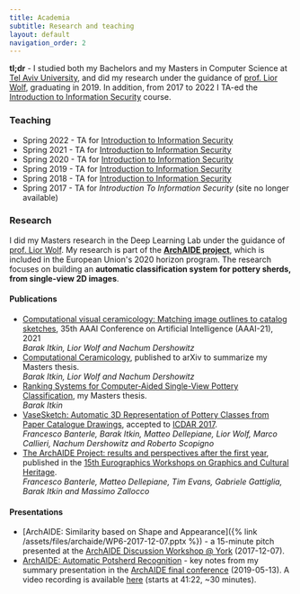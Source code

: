 ```yaml
---
title: Academia
subtitle: Research and teaching
layout: default
navigation_order: 2
---
```


**tl;dr** - I studied both my Bachelors and my Masters in Computer Science at [Tel Aviv University](https://www.tau.ac.il), and did my research under the guidance of [prof. Lior Wolf](lior-wolf), graduating in 2019. In addition, from 2017 to 2022 I TA-ed the [Introduction to Information Security](https://infosec.cs.tau.ac.il) course.

### Teaching

* Spring 2022 - TA for [Introduction to Information Security](https://infosec.cs.tau.ac.il/2022)
* Spring 2021 - TA for [Introduction to Information Security](https://infosec.cs.tau.ac.il/2021)
* Spring 2020 - TA for [Introduction to Information Security](https://infosec.cs.tau.ac.il/2020)
* Spring 2019 - TA for [Introduction to Information Security](https://infosec.cs.tau.ac.il/2019)
* Spring 2018 - TA for [Introduction to Information Security](https://infosec.cs.tau.ac.il/2018)
* Spring 2017 - TA for _Introduction To Information Security_ (site no longer available)

### Research

I did my Masters research in the Deep Learning Lab under the guidance of [prof. Lior Wolf](lior-wolf). My research is part of the **[ArchAIDE project](https://archaide-desktop.inera.it/)**, which is included in the European Union's 2020 horizon program. The research focuses on building an **automatic classification system for pottery sherds, from single-view 2D images**.

#### Publications
* [Computational visual ceramicology: Matching image outlines to catalog sketches](http://www.cs.tau.ac.il/~nachumd/papers/Ceramicology.pdf), 35th AAAI Conference on Artificial Intelligence (AAAI-21), 2021<br /> _Barak Itkin, Lior Wolf and Nachum Dershowitz_
* [Computational Ceramicology](https://arxiv.org/abs/1911.09960), published to arXiv to summarize my Masters thesis.<br /> _Barak Itkin, Lior Wolf and Nachum Dershowitz_
* [Ranking Systems for Computer-Aided Single-View Pottery Classification](https://tau.primo.exlibrisgroup.com/permalink/972TAU_INST/quev9q/alma9933001299604146), my Masters thesis.<br /> _Barak Itkin_
* [VaseSketch: Automatic 3D Representation of Pottery Classes from Paper Catalogue Drawings](vasesketch), accepted to [ICDAR 2017](icdar-2017).<br />
  _Francesco Banterle, Barak Itkin, Matteo Dellepiane, Lior Wolf, Marco Callieri, Nachum Dershowitz and Roberto Scopigno_
* [The ArchAIDE Project: results and perspectives after the first year](archaide-first-year), published in the [15th Eurographics Workshops on Graphics and Cultural Heritage](eurographics-15).<br />
  _Francesco Banterle, Matteo Dellepiane, Tim Evans, Gabriele Gattiglia, Barak Itkin and Massimo Zallocco_

#### Presentations

* [ArchAIDE: Similarity based on Shape and Appearance]({% link /assets/files/archaide/WP6-2017-12-07.pptx %}) - a 15-minute pitch presented at the [ArchAIDE Discussion Workshop @ York](archaide-york2017) (2017-12-07).
* [ArchAIDE: Automatic Potsherd Recognition](https://docs.google.com/presentation/d/1XTJOH1aH7P5G9H__dVkU6xkYoIsFW0kihk_TMTdA8mk) - key notes from my summary presentation in the [ArchAIDE final conference](archaide-final-conference) (2019-05-13). A video recording is available [here](https://bit.ly/31x5tDC) (starts at 41:22, ~30 minutes).

[lior-wolf]: https://www.tau.ac.il/~wolf
[vasesketch]: http://vcg.isti.cnr.it/Publications/2017/BIDWCDS17/
[icdar-2017]: http://u-pat.org/ICDAR2017
[archaide-first-year]: http://vcg.isti.cnr.it/Publications/2017/BDEGIZ17/
[eurographics-15]: http://gch17.tugraz.at/
[archaide-york2017]: https://www.eventbrite.co.uk/e/archaide-discussion-workshop-york-tickets-38864514810
[archaide-final-conference]: https://archaide-desktop.inera.it/blog/-/blogs/archaide-final-conference?groupId=20126&pk=2482245&userId=228845
